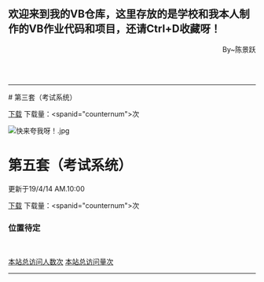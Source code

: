 ## 欢迎来到我的VB仓库，这里存放的是学校和我本人制作的VB作业代码和项目，还请Ctrl+D收藏呀！
<link rel="icon" type="image/png" sizes="32x32" href="https://17shiyan2.cn/images/favicon-32x32-next.ico">
<audio autoplay="autopaly">
	<source src="https://m10.music.126.net/20190414142650/f44370952455842e5b0fb3dba4a68de7/ymusic/2b12/b24d/0fd0/fbb4f599a83690481b882b4197023f58.mp3" type="audio/mp3">
</audio>
<p align="right" font-size:14px color="#3CB371">By~陈景跃</p>
<br>
<br>
<hr size = "2">
# 第三套（考试系统） 

[下载](https://17shiyan2.cn/vbcode/3.rar)   下载量：<spanid="counternum">次</span>

![快来夸我呀！.jpg](https://s2.ax1x.com/2019/03/30/ADKVC4.jpg)
	
# 第五套（考试系统） 
更新于19/4/14 AM.10:00

[下载](https://17shiyan2.cn/vbcode/dl/vb(5).rar)   下载量：<spanid="counternum">次</span>

### 位置待定
<br>


<script async src="//busuanzi.ibruce.info/busuanzi/2.3/busuanzi.pure.mini.js"></script>
<a align="right" href="#"  onclick="javascript:alert('恭喜！')"><span id="busuanzi_container_site_uv">本站总访问人数<span id="busuanzi_value_site_uv"></span>次</span></a>
<a align="right" href="#"  onclick="javascript:alert('恭喜！')"><span id="busuanzi_container_site_pv">本站总访问量<span id="busuanzi_value_site_pv"></span>次</span></a>
<hr>
